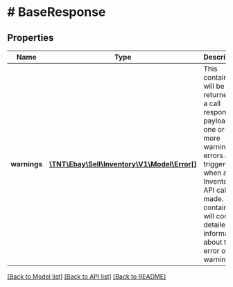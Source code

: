 # # BaseResponse

## Properties

Name | Type | Description | Notes
------------ | ------------- | ------------- | -------------
**warnings** | [**\TNT\Ebay\Sell\Inventory\V1\Model\Error[]**](Error.md) | This container will be returned in a call response payload if one or more warnings or errors are triggered when an Inventory API call is made. This container will contain detailed information about the error or warning. | [optional]

[[Back to Model list]](../../README.md#models) [[Back to API list]](../../README.md#endpoints) [[Back to README]](../../README.md)
